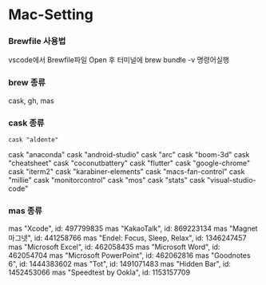 # Mac-Setting

### Brewfile 사용법
vscode에서 Brewfile파일 Open 후 터미널에 brew bundle -v 명령어실행

### brew 종류
cask, gh, mas

### cask 종류
    cask "aldente"
  cask "anaconda"
  cask "android-studio"
  cask "arc"
  cask "boom-3d"
  cask "cheatsheet"
  cask "coconutbattery"
  cask "flutter"
  cask "google-chrome"
  cask "iterm2"
  cask "karabiner-elements"
  cask "macs-fan-control"
  cask "millie"
  cask "monitorcontrol"
  cask "mos"
  cask "stats"
  cask "visual-studio-code"

### mas 종류
  mas "Xcode", id: 497799835
  mas "KakaoTalk", id: 869223134
  mas "Magnet 마그넷", id: 441258766
  mas "Endel: Focus, Sleep, Relax", id: 1346247457
  mas "Microsoft Excel", id: 462058435
  mas "Microsoft Word", id: 462054704
  mas "Microsoft PowerPoint", id: 462062816 
  mas "Goodnotes 6", id: 1444383602
  mas "Tot", id: 1491071483
  mas "Hidden Bar", id: 1452453066
  mas "Speedtest by Ookla", id: 1153157709

